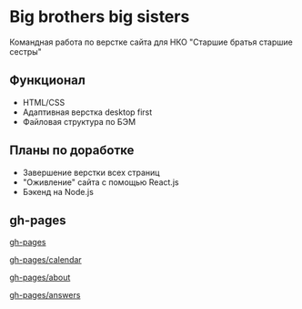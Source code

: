 # Big brothers big sisters
Командная работа по верстке сайта для НКО "Старшие братья старшие сестры"
## Функционал
* HTML/CSS
* Адаптивная верстка desktop first
* Файловая структура по БЭМ
## Планы по доработке
* Завершение верстки всех страниц
* "Оживление" сайта с помощью React.js
* Бэкенд на Node.js

## gh-pages

[gh-pages](https://yandex-prakticumnko.github.io/BBBS/)

[gh-pages/calendar](https://yandex-prakticumnko.github.io/BBBS/calendar)

[gh-pages/about](https://yandex-prakticumnko.github.io/BBBS/about)

[gh-pages/answers](https://yandex-prakticumnko.github.io/BBBS/answers)
